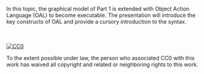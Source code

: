 In this topic, the graphical model of Part 1 is extended with Object Action Language (OAL) to become executable. The presentation will introduce the key constructs of OAL and provide a cursory introduction to the syntax.

<div class="macro-embedly" contenteditable="false" data-url="https://www.youtube.com/watch?v=KTLcL9eKecA">
<div> </div>
</div>



<br><br>
[![CC0](http://i.creativecommons.org/p/zero/1.0/88x31.png) ](http://creativecommons.org/publicdomain/zero/1.0/)

To the extent possible under law, <span>the person who associated CC0</span> with this work has waived all copyright and related or neighboring rights to this work.
